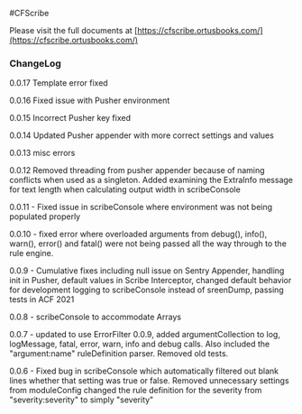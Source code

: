 #CFScribe

Please visit the full documents at [https://cfscribe.ortusbooks.com/](https://cfscribe.ortusbooks.com/)




### ChangeLog
0.0.17 Template error fixed

0.0.16 Fixed issue with Pusher environment

0.0.15 Incorrect Pusher key fixed

0.0.14 Updated Pusher appender with more correct settings and values

0.0.13 misc errors

0.0.12 Removed threading from pusher appender because of naming conflicts when used as a singleton. Added examining the ExtraInfo message for text length when calculating output width in scribeConsole

0.0.11 - Fixed issue in scribeConsole where environment was not being populated properly

0.0.10 - fixed error where overloaded arguments from debug(), info(), warn(), error() and fatal() were not being passed all the way through to the rule engine.

0.0.9 - Cumulative fixes including null issue on Sentry Appender, handling init in Pusher, default values in Scribe Interceptor,
        changed default behavior for development logging to scribeConsole instead of sreenDump, passing tests in ACF 2021

0.0.8 - scribeConsole to accommodate Arrays

0.0.7 - updated to use ErrorFilter 0.0.9, added argumentCollection to log, logMessage, fatal, error, warn, info and debug calls. Also included the "argument:name" ruleDefinition parser. Removed old tests.  

0.0.6 - Fixed bug in scribeConsole which automatically filtered out blank lines whether that setting was true or false. 
        Removed unnecessary settings from moduleConfig
        changed the rule definition for the severity from "severity:severity" to simply "severity"
